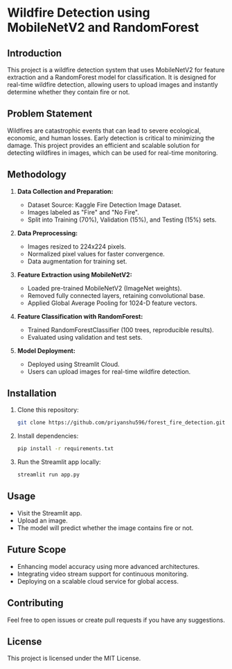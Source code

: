 # Wildfire Detection using MobileNetV2 and RandomForest

## Introduction

This project is a wildfire detection system that uses MobileNetV2 for feature extraction and a RandomForest model for classification. It is designed for real-time wildfire detection, allowing users to upload images and instantly determine whether they contain fire or not.

## Problem Statement

Wildfires are catastrophic events that can lead to severe ecological, economic, and human losses. Early detection is critical to minimizing the damage. This project provides an efficient and scalable solution for detecting wildfires in images, which can be used for real-time monitoring.

## Methodology

1. **Data Collection and Preparation:**

   * Dataset Source: Kaggle Fire Detection Image Dataset.
   * Images labeled as "Fire" and "No Fire".
   * Split into Training (70%), Validation (15%), and Testing (15%) sets.

2. **Data Preprocessing:**

   * Images resized to 224x224 pixels.
   * Normalized pixel values for faster convergence.
   * Data augmentation for training set.

3. **Feature Extraction using MobileNetV2:**

   * Loaded pre-trained MobileNetV2 (ImageNet weights).
   * Removed fully connected layers, retaining convolutional base.
   * Applied Global Average Pooling for 1024-D feature vectors.

4. **Feature Classification with RandomForest:**

   * Trained RandomForestClassifier (100 trees, reproducible results).
   * Evaluated using validation and test sets.

5. **Model Deployment:**

   * Deployed using Streamlit Cloud.
   * Users can upload images for real-time wildfire detection.

## Installation

1. Clone this repository:

   ```bash
   git clone https://github.com/priyanshu596/forest_fire_detection.git
   ```
2. Install dependencies:

   ```bash
   pip install -r requirements.txt
   ```
3. Run the Streamlit app locally:

   ```bash
   streamlit run app.py
   ```

## Usage

* Visit the Streamlit app.
* Upload an image.
* The model will predict whether the image contains fire or not.

## Future Scope

* Enhancing model accuracy using more advanced architectures.
* Integrating video stream support for continuous monitoring.
* Deploying on a scalable cloud service for global access.

## Contributing

Feel free to open issues or create pull requests if you have any suggestions.

## License

This project is licensed under the MIT License.
